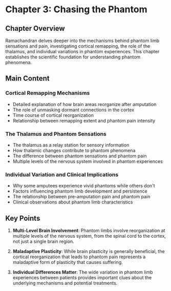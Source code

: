 # Chapter 3: Chasing the Phantom

## Chapter Overview
Ramachandran delves deeper into the mechanisms behind phantom limb sensations and pain, investigating cortical remapping, the role of the thalamus, and individual variations in phantom experiences. This chapter establishes the scientific foundation for understanding phantom phenomena.

## Main Content

### Cortical Remapping Mechanisms
- Detailed explanation of how brain areas reorganize after amputation
- The role of unmasking dormant connections in the cortex
- Time course of cortical reorganization
- Relationship between remapping extent and phantom pain intensity

### The Thalamus and Phantom Sensations
- The thalamus as a relay station for sensory information
- How thalamic changes contribute to phantom phenomena
- The difference between phantom sensations and phantom pain
- Multiple levels of the nervous system involved in phantom experiences

### Individual Variation and Clinical Implications
- Why some amputees experience vivid phantoms while others don't
- Factors influencing phantom limb development and persistence
- The relationship between pre-amputation pain and phantom pain
- Clinical observations about phantom limb characteristics

## Key Points

1. **Multi-Level Brain Involvement**: Phantom limbs involve reorganization at multiple levels of the nervous system, from the spinal cord to the cortex, not just a single brain region.

2. **Maladaptive Plasticity**: While brain plasticity is generally beneficial, the cortical reorganization that leads to phantom pain represents a maladaptive form of plasticity that causes suffering.

3. **Individual Differences Matter**: The wide variation in phantom limb experiences between patients provides important clues about the underlying mechanisms and potential treatments.